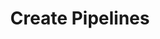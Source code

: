 ---
title: Create Pipelines
excerpt: ''
deprecated: false
hidden: false
metadata:
  title: ''
  description: ''
  robots: index
next:
  description: ''
---